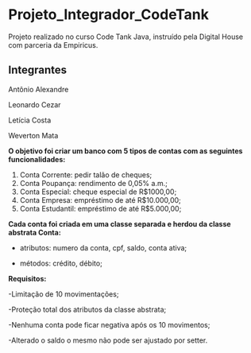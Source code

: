 
# Projeto_Integrador_CodeTank
Projeto realizado no curso Code Tank Java, instruído pela Digital House com parceria da Empiricus.  

## Integrantes 

Antônio Alexandre  

Leonardo Cezar  

Letícia Costa  

Weverton Mata

**O objetivo foi criar um banco com 5 tipos de contas com as seguintes funcionalidades:**  

1. Conta Corrente: pedir talão de cheques;  
2. Conta Poupança: rendimento de 0,05% a.m.;  
3. Conta Especial: cheque especial de R$1000,00;
4. Conta Empresa: empréstimo de até R$10.000,00;
5. Conta Estudantil: empréstimo de até R$5.000,00;

**Cada conta foi criada em uma classe separada e herdou da classe abstrata Conta:**  

  * atributos: numero da conta, cpf, saldo, conta ativa;  
  
  * métodos: crédito, débito;
 
 **Requisitos:**  
 
 -Limitação de 10 movimentações;    
 
 -Proteção total dos atributos da classe abstrata;  
 
 -Nenhuma conta pode ficar negativa após os 10 movimentos;  
 
 -Alterado o saldo o mesmo não pode ser ajustado  por setter.  
 
 
 
 
 
